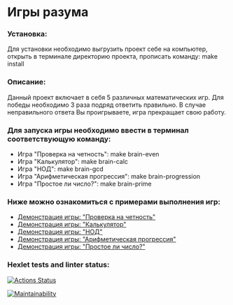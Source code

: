 # Игры разума

### Установка:
Для установки необходимо выгрузить проект себе на компьютер, открыть в терминале директорию проекта, прописать команду: make install

### Описание: 
Данный проект включает в себя 5 различных математических игр. Для победы необходимо 3 раза подряд ответить правильно.
В случае неправильного ответа Вы проигрываете, игра прекращает свою работу.

### Для запуска игры необходимо ввести в терминал соответствующую команду:
- Игра "Проверка на четность": make brain-even
- Игра "Калькулятор": make brain-calc
- Игра "НОД": make brain-gcd
- Игра "Арифметическая прогрессия": make brain-progression
- Игра "Простое ли число?": make brain-prime

### Ниже можно ознакомиться с примерами выполнения игр:
- [Демонстрация игры: "Проверка на четность"](https://asciinema.org/a/sTJseMs3NaHjMzqZ6y2PP5SNR)
- [Демонстрация игры: "Калькулятор"](https://asciinema.org/a/vqLIAzNA44S13NwdyzFNUnSo4)
- [Демонстрация игры: "НОД"](https://asciinema.org/a/5X1wAulWdLPNuLyAcraBD3MDd)
- [Демонстрация игры: "Арифметическая прогрессия"](https://asciinema.org/a/MRcmH47zwQb8dRVDNlHG3LXsX)
- [Демонстрация игры: "Простое ли число?"](https://asciinema.org/a/jwspgwFZGZwZhhmDtdt3rkheC)

### Hexlet tests and linter status:

[![Actions Status](https://github.com/antonblkv/frontend-project-44/actions/workflows/hexlet-check.yml/badge.svg)](https://github.com/antonblkv/frontend-project-44/actions)

[![Maintainability](https://api.codeclimate.com/v1/badges/bc614be4af68230eff8f/maintainability)](https://codeclimate.com/github/antonblkv/frontend-project-44/maintainability)

